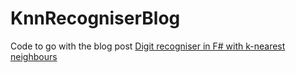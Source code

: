 KnnRecogniserBlog
=================

Code to go with the blog post [Digit recogniser in F# with k-nearest neighbours](http://relentlessdevelopment.wordpress.com/2014/05/29/digit-recognition-in-f-with-k-nearest-neighbours/)
